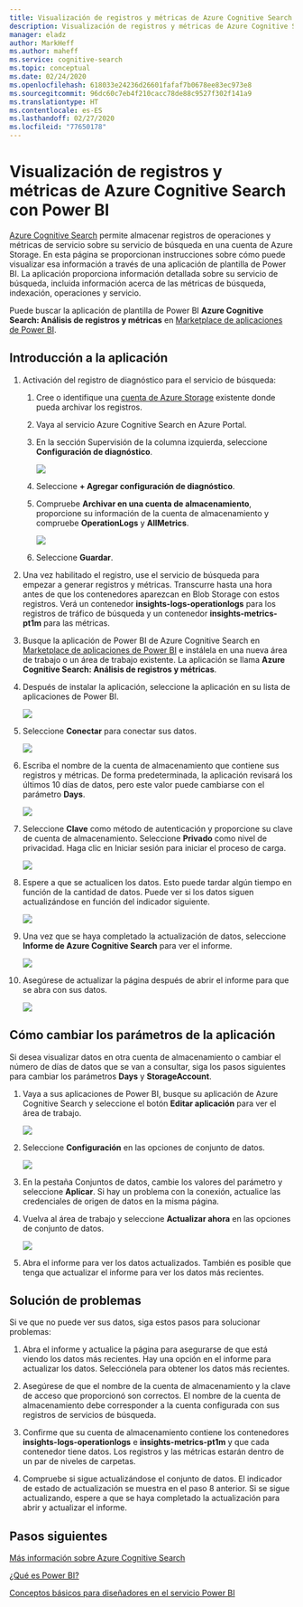 ```yaml
---
title: Visualización de registros y métricas de Azure Cognitive Search con Power BI
description: Visualización de registros y métricas de Azure Cognitive Search con Power BI
manager: eladz
author: MarkHeff
ms.author: maheff
ms.service: cognitive-search
ms.topic: conceptual
ms.date: 02/24/2020
ms.openlocfilehash: 618033e24236d26601fafaf7b0678ee83ec973e8
ms.sourcegitcommit: 96dc60c7eb4f210cacc78de88c9527f302f141a9
ms.translationtype: HT
ms.contentlocale: es-ES
ms.lasthandoff: 02/27/2020
ms.locfileid: "77650178"
---
```

# <a name="visualize-azure-cognitive-search-logs-and-metrics-with-power-bi"></a>Visualización de registros y métricas de Azure Cognitive Search con Power BI
[Azure Cognitive Search](https://docs.microsoft.com/azure/search/search-what-is-azure-search) permite almacenar registros de operaciones y métricas de servicio sobre su servicio de búsqueda en una cuenta de Azure Storage. En esta página se proporcionan instrucciones sobre cómo puede visualizar esa información a través de una aplicación de plantilla de Power BI. La aplicación proporciona información detallada sobre su servicio de búsqueda, incluida información acerca de las métricas de búsqueda, indexación, operaciones y servicio.

Puede buscar la aplicación de plantilla de Power BI **Azure Cognitive Search: Análisis de registros y métricas** en [Marketplace de aplicaciones de Power BI](https://appsource.microsoft.com/marketplace/apps).

## <a name="how-to-get-started-with-the-app"></a>Introducción a la aplicación
1. Activación del registro de diagnóstico para el servicio de búsqueda:
    1. Cree o identifique una [cuenta de Azure Storage](https://docs.microsoft.com/azure/storage/common/storage-quickstart-create-account) existente donde pueda archivar los registros.
    1. Vaya al servicio Azure Cognitive Search en Azure Portal.
    1. En la sección Supervisión de la columna izquierda, seleccione **Configuración de diagnóstico**.

        ![](media/search-monitor-logs-powerbi/diagnostic-settings.png)

    1. Seleccione **+ Agregar configuración de diagnóstico**.
    1. Compruebe **Archivar en una cuenta de almacenamiento**, proporcione su información de la cuenta de almacenamiento y compruebe **OperationLogs** y **AllMetrics**.

        ![](media/search-monitor-logs-powerbi/add-diagnostic-setting.png)
    1. Seleccione **Guardar**.

1. Una vez habilitado el registro, use el servicio de búsqueda para empezar a generar registros y métricas. Transcurre hasta una hora antes de que los contenedores aparezcan en Blob Storage con estos registros. Verá un contenedor **insights-logs-operationlogs** para los registros de tráfico de búsqueda y un contenedor **insights-metrics-pt1m** para las métricas.

1. Busque la aplicación de Power BI de Azure Cognitive Search en [Marketplace de aplicaciones de Power BI](https://appsource.microsoft.com/marketplace/apps) e instálela en una nueva área de trabajo o un área de trabajo existente. La aplicación se llama **Azure Cognitive Search: Análisis de registros y métricas**.

1. Después de instalar la aplicación, seleccione la aplicación en su lista de aplicaciones de Power BI.

    ![](media/search-monitor-logs-powerbi/azure-search-app-tile.png)

1. Seleccione **Conectar** para conectar sus datos.

    ![](media/search-monitor-logs-powerbi/get-started-with-your-new-app.png)

1. Escriba el nombre de la cuenta de almacenamiento que contiene sus registros y métricas. De forma predeterminada, la aplicación revisará los últimos 10 días de datos, pero este valor puede cambiarse con el parámetro **Days**.

    ![](media/search-monitor-logs-powerbi/connect-to-storage-account.png)

1. Seleccione **Clave** como método de autenticación y proporcione su clave de cuenta de almacenamiento. Seleccione **Privado** como nivel de privacidad. Haga clic en Iniciar sesión para iniciar el proceso de carga.

    ![](media/search-monitor-logs-powerbi/connect-to-storage-account-step-two.png)

1. Espere a que se actualicen los datos. Esto puede tardar algún tiempo en función de la cantidad de datos. Puede ver si los datos siguen actualizándose en función del indicador siguiente.

    ![](media/search-monitor-logs-powerbi/workspace-view-refreshing.png)

1. Una vez que se haya completado la actualización de datos, seleccione **Informe de Azure Cognitive Search** para ver el informe.

    ![](media/search-monitor-logs-powerbi/workspace-view-select-report.png)

1. Asegúrese de actualizar la página después de abrir el informe para que se abra con sus datos.

    ![](media/search-monitor-logs-powerbi/powerbi-search.png)

## <a name="how-to-change-the-app-parameters"></a>Cómo cambiar los parámetros de la aplicación
Si desea visualizar datos en otra cuenta de almacenamiento o cambiar el número de días de datos que se van a consultar, siga los pasos siguientes para cambiar los parámetros **Days** y **StorageAccount**.

1. Vaya a sus aplicaciones de Power BI, busque su aplicación de Azure Cognitive Search y seleccione el botón **Editar aplicación** para ver el área de trabajo.

    ![](media/search-monitor-logs-powerbi/azure-search-app-tile-edit.png)

1. Seleccione **Configuración** en las opciones de conjunto de datos.

    ![](media/search-monitor-logs-powerbi/workspace-view-select-settings.png)

1. En la pestaña Conjuntos de datos, cambie los valores del parámetro y seleccione **Aplicar**. Si hay un problema con la conexión, actualice las credenciales de origen de datos en la misma página.

1. Vuelva al área de trabajo y seleccione **Actualizar ahora** en las opciones de conjunto de datos.

    ![](media/search-monitor-logs-powerbi/workspace-view-select-refresh-now.png)

1. Abra el informe para ver los datos actualizados. También es posible que tenga que actualizar el informe para ver los datos más recientes.

## <a name="troubleshooting"></a>Solución de problemas
Si ve que no puede ver sus datos, siga estos pasos para solucionar problemas:

1. Abra el informe y actualice la página para asegurarse de que está viendo los datos más recientes. Hay una opción en el informe para actualizar los datos. Selecciónela para obtener los datos más recientes.

1. Asegúrese de que el nombre de la cuenta de almacenamiento y la clave de acceso que proporcionó son correctos. El nombre de la cuenta de almacenamiento debe corresponder a la cuenta configurada con sus registros de servicios de búsqueda.

1. Confirme que su cuenta de almacenamiento contiene los contenedores **insights-logs-operationlogs** e **insights-metrics-pt1m** y que cada contenedor tiene datos. Los registros y las métricas estarán dentro de un par de niveles de carpetas.

1. Compruebe si sigue actualizándose el conjunto de datos. El indicador de estado de actualización se muestra en el paso 8 anterior. Si se sigue actualizando, espere a que se haya completado la actualización para abrir y actualizar el informe.

## <a name="next-steps"></a>Pasos siguientes
[Más información sobre Azure Cognitive Search](https://docs.microsoft.com/azure/search/)

[¿Qué es Power BI?](https://docs.microsoft.com/power-bi/fundamentals/power-bi-overview)

[Conceptos básicos para diseñadores en el servicio Power BI](https://docs.microsoft.com/power-bi/service-basic-concepts)